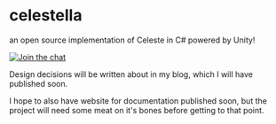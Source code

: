 # celestella

an open source implementation of Celeste in C# powered by Unity!

[![Join the chat](https://img.shields.io/badge/discord-join-7289DA.svg?logo=discord&longCache=true&style=flat)](https://discord.gg/3HugwABTtV)

Design decisions will be written about in my blog, which I will have published soon.

I hope to also have website for documentation published soon, but the project will need some meat on it's bones before getting to that point.
